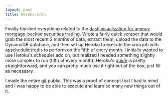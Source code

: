 ```yaml
---
layout: post
title: heroku-cron
---
```


Finally finished everything related to the <a href="https://minsun-agencytrading.herokuapp.com/">dash visualization for agency mortgage-backed securities trading</a>. Wrote a fairly quick scraper that would grab the most recent 2 months of data, extract them, upload the data to the DynamoDB database, and then set up Heroku to execute the cron job with apscheduler/redis to perform on the fifth of every month. I initially wanted to use Heroku's scheduler add on, but realized I needed something slightly more complex to run (fifth of every month). Heroku's <a href="https://devcenter.heroku.com/articles/clock-processes-python">guide</a> is pretty straightforward, and you can pretty much use it right out of the box; just fill as necessary.

I made the entire <a href="https://github.com/stuffofminsun/FINRA-ABS">git</a> public. This was a proof of concept that I had in mind and I was happy to be able to execute and learn so many new things out of it. 